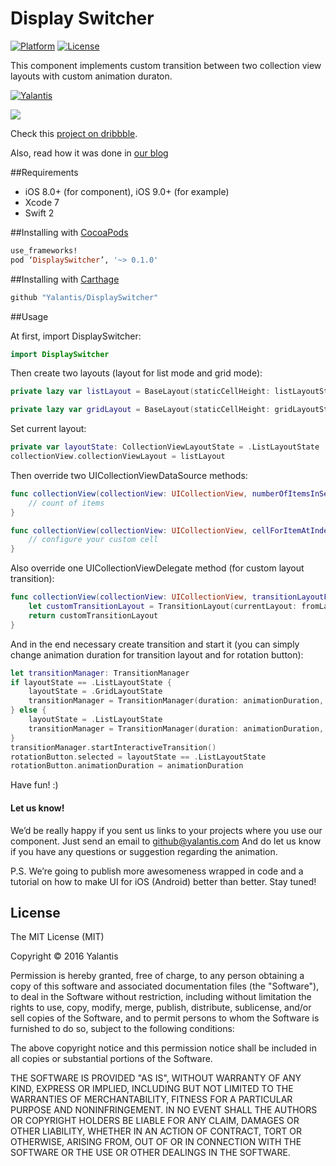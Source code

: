 # Display Switcher
[![Platform](http://img.shields.io/badge/platform-iOS-blue.svg?style=flat)](http://cocoapods.org/?q=YALSideMenu) [![License](http://img.shields.io/badge/license-MIT-green.svg?style=flat)]()

This component implements custom transition between two collection view layouts with custom animation duraton.

[![Yalantis](https://raw.githubusercontent.com/Yalantis/PullToRefresh/develop/PullToRefreshDemo/Resources/badge_dark.png)](https://yalantis.com/?utm_source=github)

<img src="https://d13yacurqjgara.cloudfront.net/users/116693/screenshots/2276068/open-uri20151005-3-walc59" />

Check this <a href="https://dribbble.com/shots/2276068-Contact-Display-Switch">project on dribbble</a>.

Also, read how it was done in [our blog](…)

##Requirements
- iOS 8.0+ (for component), iOS 9.0+ (for example)
- Xcode 7
- Swift 2

##Installing with [CocoaPods](https://cocoapods.org)

```ruby
use_frameworks!
pod ‘DisplaySwitcher’, '~> 0.1.0'
```

##Installing with [Carthage](https://github.com/Carthage/Carthage)

```ruby
github "Yalantis/DisplaySwitcher"
```

##Usage

At first, import DisplaySwitcher:
```swift
import DisplaySwitcher
```

Then create two layouts (layout for list mode and grid mode):
```swift
private lazy var listLayout = BaseLayout(staticCellHeight: listLayoutStaticCellHeight, nextLayoutStaticCellHeight: gridLayoutStaticCellHeight, layoutState: .ListLayoutState)

private lazy var gridLayout = BaseLayout(staticCellHeight: gridLayoutStaticCellHeight, nextLayoutStaticCellHeight: listLayoutStaticCellHeight, layoutState: .GridLayoutState)
```

Set current layout:
```swift
private var layoutState: CollectionViewLayoutState = .ListLayoutState
collectionView.collectionViewLayout = listLayout
```

Then override two UICollectionViewDataSource methods:
```swift
func collectionView(collectionView: UICollectionView, numberOfItemsInSection section: Int) -> Int {
    // count of items
}

func collectionView(collectionView: UICollectionView, cellForItemAtIndexPath indexPath: NSIndexPath) -> UICollectionViewCell {
    // configure your custom cell
}
```

Also override one UICollectionViewDelegate method (for custom layout transition):
```swift
func collectionView(collectionView: UICollectionView, transitionLayoutForOldLayout fromLayout: UICollectionViewLayout, newLayout toLayout: UICollectionViewLayout) -> UICollectionViewTransitionLayout {
    let customTransitionLayout = TransitionLayout(currentLayout: fromLayout, nextLayout: toLayout)
    return customTransitionLayout
}
```
And in the end necessary create transition and start it (you can simply change animation duration for transition layout and for rotation button):
```swift
let transitionManager: TransitionManager
if layoutState == .ListLayoutState {
    layoutState = .GridLayoutState
    transitionManager = TransitionManager(duration: animationDuration, collectionView: collectionView!, destinationLayout: gridLayout, layoutState: layoutState)
} else {
    layoutState = .ListLayoutState
    transitionManager = TransitionManager(duration: animationDuration, collectionView: collectionView!, destinationLayout: listLayout, layoutState: layoutState)
}
transitionManager.startInteractiveTransition()
rotationButton.selected = layoutState == .ListLayoutState
rotationButton.animationDuration = animationDuration
```

Have fun! :)

#### Let us know!

We’d be really happy if you sent us links to your projects where you use our component. Just send an email to github@yalantis.com And do let us know if you have any questions or suggestion regarding the animation. 

P.S. We’re going to publish more awesomeness wrapped in code and a tutorial on how to make UI for iOS (Android) better than better. Stay tuned!

## License

The MIT License (MIT)

Copyright © 2016 Yalantis

Permission is hereby granted, free of charge, to any person obtaining a copy
of this software and associated documentation files (the "Software"), to deal
in the Software without restriction, including without limitation the rights
to use, copy, modify, merge, publish, distribute, sublicense, and/or sell
copies of the Software, and to permit persons to whom the Software is
furnished to do so, subject to the following conditions:

The above copyright notice and this permission notice shall be included in
all copies or substantial portions of the Software.

THE SOFTWARE IS PROVIDED "AS IS", WITHOUT WARRANTY OF ANY KIND, EXPRESS OR
IMPLIED, INCLUDING BUT NOT LIMITED TO THE WARRANTIES OF MERCHANTABILITY,
FITNESS FOR A PARTICULAR PURPOSE AND NONINFRINGEMENT. IN NO EVENT SHALL THE
AUTHORS OR COPYRIGHT HOLDERS BE LIABLE FOR ANY CLAIM, DAMAGES OR OTHER
LIABILITY, WHETHER IN AN ACTION OF CONTRACT, TORT OR OTHERWISE, ARISING FROM,
OUT OF OR IN CONNECTION WITH THE SOFTWARE OR THE USE OR OTHER DEALINGS IN
THE SOFTWARE.

